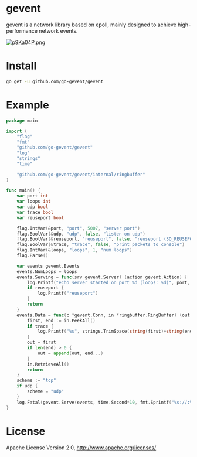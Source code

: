 # gevent
gevent is a network library based on epoll, mainly designed to achieve high-performance network events.

[![p9Ka04P.png](https://s1.ax1x.com/2023/04/26/p9Ka04P.png)](https://imgse.com/i/p9Ka04P)

# Install

```bash
go get -u github.com/go-gevent/gevent
```

# Example

```go
package main

import (
	"flag"
	"fmt"
	"github.com/go-gevent/gevent"
	"log"
	"strings"
	"time"

	"github.com/go-gevent/gevent/internal/ringbuffer"
)

func main() {
	var port int
	var loops int
	var udp bool
	var trace bool
	var reuseport bool

	flag.IntVar(&port, "port", 5007, "server port")
	flag.BoolVar(&udp, "udp", false, "listen on udp")
	flag.BoolVar(&reuseport, "reuseport", false, "reuseport (SO_REUSEPORT)")
	flag.BoolVar(&trace, "trace", false, "print packets to console")
	flag.IntVar(&loops, "loops", 1, "num loops")
	flag.Parse()

	var events gevent.Events
	events.NumLoops = loops
	events.Serving = func(srv gevent.Server) (action gevent.Action) {
		log.Printf("echo server started on port %d (loops: %d)", port, srv.NumLoops)
		if reuseport {
			log.Printf("reuseport")
		}
		return
	}
	events.Data = func(c *gevent.Conn, in *ringbuffer.RingBuffer) (out []byte, action gevent.Action) {
		first, end := in.PeekAll()
		if trace {
			log.Printf("%s", strings.TrimSpace(string(first)+string(end)))
		}
		out = first
		if len(end) > 0 {
			out = append(out, end...)
		}
		in.RetrieveAll()
		return
	}
	scheme := "tcp"
	if udp {
		scheme = "udp"
	}
	log.Fatal(gevent.Serve(events, time.Second*10, fmt.Sprintf("%s://:%d?reuseport=%t", scheme, port, reuseport)))
}
```

# License

Apache License Version 2.0, http://www.apache.org/licenses/
